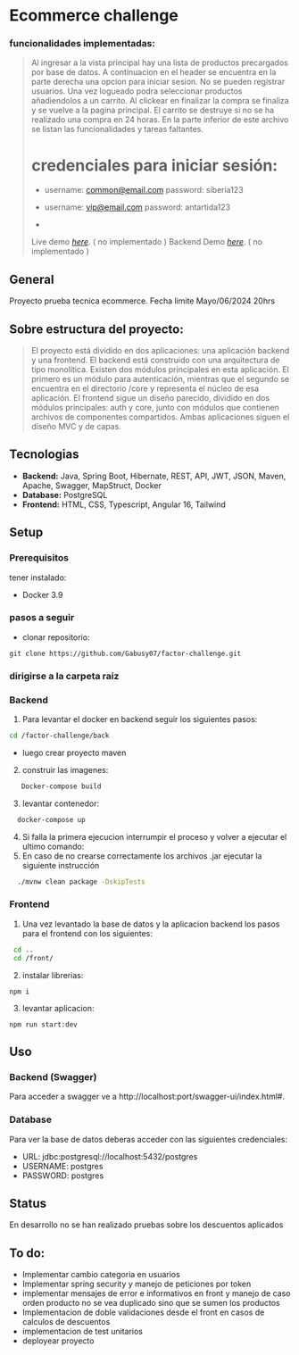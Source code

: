 # Ecommerce challenge
### funcionalidades implementadas:
>  Al ingresar a la vista principal hay una lista de productos precargados por base de datos. A continuacion en el header se encuentra en la parte derecha una opcion para iniciar sesion. No se pueden registrar usuarios. Una vez logueado podra seleccionar productos añadiendolos a un carrito. Al clickear en finalizar la compra se finaliza y se vuelve a la pagina principal. El carrito se destruye si no se ha realizado una compra en 24 horas. En la parte inferior de este archivo se listan las funcionalidades y tareas faltantes.
>
>
> # credenciales para iniciar sesión:
>  - username: common@email.com password: siberia123
>  - username: vip@email.com password: antartida123
>
>  - 
> Live demo [_here_](/).  ( no implementado )
> Backend Demo [_here_](/swagger-ui/index.html#). ( no implementado )


## General
Proyecto prueba tecnica ecommerce. Fecha limite Mayo/06/2024 20hrs

## Sobre estructura del proyecto:
>  El proyecto está dividido en dos aplicaciones: una aplicación backend y una frontend.
El backend está construido con una arquitectura de tipo monolítica. Existen dos módulos principales en esta aplicación. El primero es un módulo para autenticación, mientras que el segundo se encuentra en el directorio /core y representa el núcleo de esa aplicación.
El frontend sigue un diseño parecido, dividido en dos módulos principales: auth y core, junto con módulos que contienen archivos de componentes compartidos. Ambas aplicaciones siguen el diseño MVC y de capas.


## Tecnologias
- **Backend:** Java, Spring Boot, Hibernate, REST, API, JWT, JSON, Maven, Apache, Swagger, MapStruct, Docker
- **Database:** PostgreSQL
- **Frontend:** HTML, CSS, Typescript, Angular 16, Tailwind


## Setup
### Prerequisitos
tener instalado:
- Docker 3.9

### pasos a seguir
- clonar repositorio: 
```console
git clone https://github.com/Gabusy07/factor-challenge.git
```

### dirigirse a la carpeta raiz

### Backend
1. Para levantar el docker en backend seguir los siguientes pasos:
```bash
cd /factor-challenge/back 
```

- luego crear proyecto maven
2. construir las imagenes:
```bash
   Docker-compose build
```
3. levantar contenedor:
```bash
  docker-compose up
```
4. Si falla la primera ejecucion interrumpir el proceso y volver a ejecutar el ultimo comando:
5. En caso de no crearse correctamente los archivos .jar ejecutar la siguiente instrucción
```bash
  ./mvnw clean package -DskipTests
```


### Frontend
1. Una vez levantado la base de datos y la aplicacion backend los pasos para el frontend con los siguientes:
```bash
 cd ..
 cd /front/
```
2. instalar librerias:
```console
npm i
```
3. levantar aplicacion:
```console
npm run start:dev
```

## Uso

### Backend (Swagger)
Para acceder a swagger ve a http://localhost:port/swagger-ui/index.html#.

### Database

Para ver la base de datos deberas acceder con las siguientes credenciales:

- URL: jdbc:postgresql://localhost:5432/postgres
- USERNAME: postgres
- PASSWORD: postgres


## Status

En desarrollo
no se han realizado pruebas sobre los descuentos aplicados

## To do: 
- Implementar cambio categoria en usuarios
- Implementar spring security y manejo de peticiones por token
- implementar mensajes de error e informativos en front y manejo de caso orden producto no se vea duplicado sino que se sumen los productos
- Implementacion de doble validaciones desde el front en casos de calculos de descuentos
- implementacion de test unitarios
- deployear proyecto
